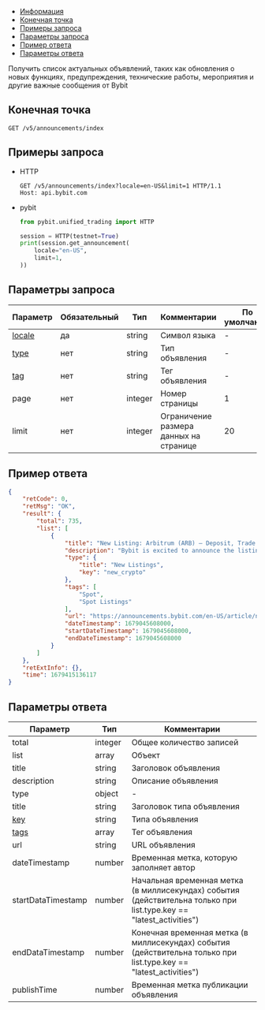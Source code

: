 - [Информация](#информация)
- [Конечная точка](#конечная-точка)
- [Примеры запроса](#примеры-запроса)
- [Параметры запроса](#параметры-запроса)
- [Пример ответа](#пример-ответа)
- [Параметры ответа](#параметры-ответа)

<a id="информация"></a>

Получить список актуальных объявлений, таких как обновления о новых функциях, предупреждения, технические работы,
мероприятия и другие важные сообщения от Bybit

<a id="конечная-точка"></a>

## Конечная точка

`GET /v5/announcements/index`

<a id="примеры-запроса"></a>

## Примеры запроса

- HTTP

  ```http
  GET /v5/announcements/index?locale=en-US&limit=1 HTTP/1.1
  Host: api.bybit.com
  ```

- pybit

  ```python
  from pybit.unified_trading import HTTP

  session = HTTP(testnet=True)
  print(session.get_announcement(
      locale="en-US",
      limit=1,
  ))
  ```

<a id="параметры-запроса"></a>

## Параметры запроса

|Параметр           	        	        	        	                   |Обязательный   |Тип	     |Комментарии                             |По умолчанию  |
|------------------------------------------------------------------------------|---------------|---------|----------------------------------------|--------------|
|[locale](<19.Определения значений в запросах и ответах.md#locale>)            |да	           |string   |Символ языка                            |-             |
|[type](<19.Определения значений в запросах и ответах.md#announcementType>)    |нет            |string   |Тип объявления                          |-             |
|[tag](<19.Определения значений в запросах и ответах.md#announcementTag>)      |нет            |string   |Тег объявления                          |-             |
|page                       	        	        	        	           |нет            |integer  |Номер страницы                          |1             |
|limit	                    	        	        	        	           |нет            |integer  |Ограничение размера данных на странице  |20            |

<a id="пример-ответа"></a>

## Пример ответа

```json
{
    "retCode": 0,
    "retMsg": "OK",
    "result": {
        "total": 735,
        "list": [
            {
                "title": "New Listing: Arbitrum (ARB) — Deposit, Trade and Stake ARB to Share a 400,000 USDT Prize Pool!",
                "description": "Bybit is excited to announce the listing of ARB on our trading platform!",
                "type": {
                    "title": "New Listings",
                    "key": "new_crypto"
                },
                "tags": [
                    "Spot",
                    "Spot Listings"
                ],
                "url": "https://announcements.bybit.com/en-US/article/new-listing-arbitrum-arb-deposit-trade-and-stake-arb-to-share-a-400-000-usdt-prize-pool--bltf662314c211a8616/",
                "dateTimestamp": 1679045608000,
                "startDateTimestamp": 1679045608000,
                "endDateTimestamp": 1679045608000
            }
        ]
    },
    "retExtInfo": {},
    "time": 1679415136117
}
```

<a id="параметры-ответа"></a>

## Параметры ответа

|Параметр	                                                                  |Тип   	          |Комментарии                                                                                              |
|-----------------------------------------------------------------------------|-------------------|---------------------------------------------------------------------------------------------------------|
|total                                                                        |integer  	  	  |Общее количество записей                                                                                 |
|list	                                                                      |array  	       	  |Объект                                                                                                   |
|title	                                                                      |string     	      |Заголовок объявления                                                                                     |
|description	                                                              |string     	  	  |Описание объявления                                                                                      |
|type	                                                                      |object       	  |-                                                                                                        |
|title	                                                                      |string       	  |Заголовок типа объявления                                                                                |
|[key](<19.Определения значений в запросах и ответах.md#announcementType>)    |string     	      |Типа объявления                                                                                     |
|[tags](<19.Определения значений в запросах и ответах.md#announcementTag>)    |array<string>	  |Тег объявления                                                                                           |
|url	                                                                      |string	          |URL объявления                                                                                           |
|dateTimestamp	                                                              |number     	      |Временная метка, которую заполняет автор                                                                 |
|startDataTimestamp	                                                          |number     	      |Начальная временная метка (в миллисекундах) события (действительна только при list.type.key == "latest_activities")   |
|endDataTimestamp	                                                          |number     	      |Конечная временная метка (в миллисекундах) события (действительна только при list.type.key == "latest_activities")    |
|publishTime	                                                              |number     	      |Временная метка публикации объявления                                                                    |
